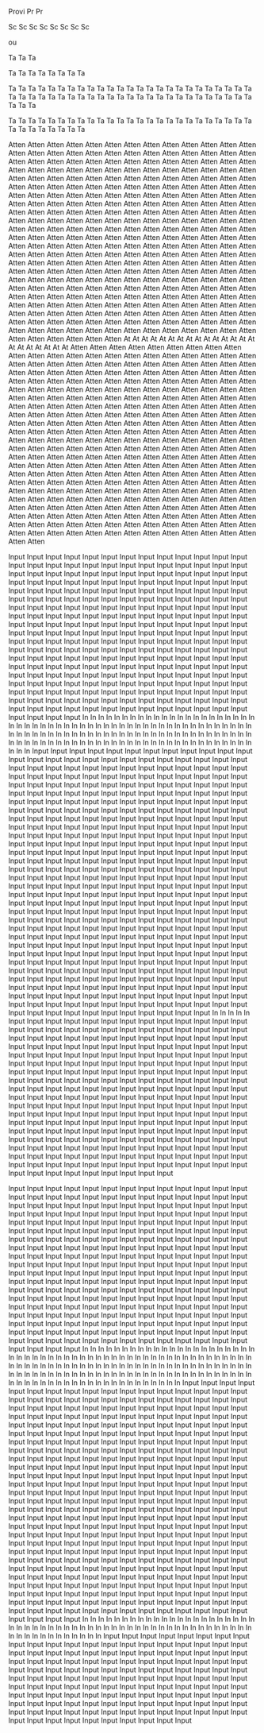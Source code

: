 Provi Pr Pr

Sc Sc Sc Sc Sc Sc Sc Sc

ou

Ta Ta Ta

Ta Ta Ta Ta Ta Ta Ta Ta

Ta Ta Ta Ta Ta Ta Ta Ta Ta Ta Ta Ta Ta Ta Ta Ta Ta Ta Ta Ta Ta Ta Ta Ta Ta Ta Ta Ta Ta Ta Ta Ta Ta Ta Ta Ta Ta Ta Ta Ta Ta Ta Ta Ta Ta Ta Ta Ta Ta Ta Ta Ta Ta

Ta Ta Ta Ta Ta Ta Ta Ta Ta Ta Ta Ta Ta Ta Ta Ta Ta Ta Ta Ta Ta Ta Ta Ta Ta Ta Ta Ta Ta Ta Ta Ta Ta

Atten Atten Atten Atten Atten Atten Atten Atten Atten Atten Atten Atten Atten Atten Atten Atten Atten Atten Atten Atten Atten Atten Atten Atten Atten Atten Atten Atten Atten Atten Atten Atten Atten Atten Atten Atten Atten Atten Atten Atten Atten Atten Atten Atten Atten Atten Atten Atten Atten Atten Atten Atten Atten Atten Atten Atten Atten Atten Atten Atten Atten Atten Atten Atten Atten Atten Atten Atten Atten Atten Atten Atten Atten Atten Atten Atten Atten Atten Atten Atten Atten Atten Atten Atten Atten Atten Atten Atten Atten Atten Atten Atten Atten Atten Atten Atten Atten Atten Atten Atten Atten Atten Atten Atten Atten Atten Atten Atten Atten Atten Atten Atten Atten Atten Atten Atten Atten Atten Atten Atten Atten Atten Atten Atten Atten Atten Atten Atten Atten Atten Atten Atten Atten Atten Atten Atten Atten Atten Atten Atten Atten Atten Atten Atten Atten Atten Atten Atten Atten Atten Atten Atten Atten Atten Atten Atten Atten Atten Atten Atten Atten Atten Atten Atten Atten Atten Atten Atten Atten Atten Atten Atten Atten Atten Atten Atten Atten Atten Atten Atten Atten Atten Atten Atten Atten Atten Atten Atten Atten Atten Atten Atten Atten Atten Atten Atten Atten Atten Atten Atten Atten Atten Atten Atten Atten Atten Atten Atten Atten Atten Atten Atten Atten Atten Atten Atten Atten Atten Atten Atten Atten Atten Atten Atten Atten Atten Atten Atten Atten Atten Atten Atten Atten Atten Atten Atten Atten Atten Atten Atten Atten Atten Atten Atten Atten Atten Atten Atten Atten Atten Atten Atten Atten Atten Atten Atten Atten Atten Atten Atten Atten Atten Atten Atten Atten Atten Atten Atten Atten Atten Atten Atten Atten Atten Atten Atten Atten Atten Atten Atten Atten Atten Atten Atten Atten Atten Atten Atten Atten Atten Atten Atten Atten Atten Atten Atten Atten Atten Atten Atten Atten Atten Atten Atten Atten At At At At At At At At At At At At At At At At At At At At At At Atten Atten Atten Atten Atten Atten Atten Atten Atten Atten Atten Atten Atten Atten Atten Atten Atten Atten Atten Atten Atten Atten Atten Atten Atten Atten Atten Atten Atten Atten Atten Atten Atten Atten Atten Atten Atten Atten Atten Atten Atten Atten Atten Atten Atten Atten Atten Atten Atten Atten Atten Atten Atten Atten Atten Atten Atten Atten Atten Atten Atten Atten Atten Atten Atten Atten Atten Atten Atten Atten Atten Atten Atten Atten Atten Atten Atten Atten Atten Atten Atten Atten Atten Atten Atten Atten Atten Atten Atten Atten Atten Atten Atten Atten Atten Atten Atten Atten Atten Atten Atten Atten Atten Atten Atten Atten Atten Atten Atten Atten Atten Atten Atten Atten Atten Atten Atten Atten Atten Atten Atten Atten Atten Atten Atten Atten Atten Atten Atten Atten Atten Atten Atten Atten Atten Atten Atten Atten Atten Atten Atten Atten Atten Atten Atten Atten Atten Atten Atten Atten Atten Atten Atten Atten Atten Atten Atten Atten Atten Atten Atten Atten Atten Atten Atten Atten Atten Atten Atten Atten Atten Atten Atten Atten Atten Atten Atten Atten Atten Atten Atten Atten Atten Atten Atten Atten Atten Atten Atten Atten Atten Atten Atten Atten Atten Atten Atten Atten Atten Atten Atten Atten Atten Atten Atten Atten Atten Atten Atten Atten Atten Atten Atten Atten Atten Atten Atten Atten Atten Atten Atten Atten Atten Atten Atten Atten Atten Atten Atten Atten Atten Atten Atten Atten Atten Atten Atten Atten Atten Atten Atten Atten Atten Atten Atten Atten Atten Atten Atten Atten Atten Atten Atten Atten Atten Atten Atten Atten Atten Atten Atten Atten Atten Atten Atten Atten Atten Atten Atten Atten Atten Atten Atten Atten Atten Atten Atten Atten Atten Atten Atten Atten Atten Atten Atten Atten Atten Atten Atten Atten Atten Atten Atten Atten Atten Atten Atten

Input Input Input Input Input Input Input Input Input Input Input Input Input Input Input Input Input Input Input Input Input Input Input Input Input Input Input Input Input Input Input Input Input Input Input Input Input Input Input Input Input Input Input Input Input Input Input Input Input Input Input Input Input Input Input Input Input Input Input Input Input Input Input Input Input Input Input Input Input Input Input Input Input Input Input Input Input Input Input Input Input Input Input Input Input Input Input Input Input Input Input Input Input Input Input Input Input Input Input Input Input Input Input Input Input Input Input Input Input Input Input Input Input Input Input Input Input Input Input Input Input Input Input Input Input Input Input Input Input Input Input Input Input Input Input Input Input Input Input Input Input Input Input Input Input Input Input Input Input Input Input Input Input Input Input Input Input Input Input Input Input Input Input Input Input Input Input Input Input Input Input Input Input Input Input Input Input Input Input Input Input Input Input Input Input Input Input Input Input Input Input Input Input Input Input Input Input Input Input Input Input Input Input Input Input Input Input Input Input Input Input Input Input Input Input Input Input Input Input Input Input Input Input Input Input Input Input Input Input Input Input Input Input Input Input Input Input Input Input Input Input Input Input Input Input Input Input Input Input Input Input In In In In In In In In In In In In In In In In In In In In In In In In In In In In In In In In In In In In In In In In In In In In In In In In In In In In In In In In In In In In In In In In In In In In In In In In In In In In In In In In In In In In In In In In In In In In In In In In In In In In In In In In In In In In In In In In In In In In In In Input Input Input Input Input Input Input Input Input Input Input Input Input Input Input Input Input Input Input Input Input Input Input Input Input Input Input Input Input Input Input Input Input Input Input Input Input Input Input Input Input Input Input Input Input Input Input Input Input Input Input Input Input Input Input Input Input Input Input Input Input Input Input Input Input Input Input Input Input Input Input Input Input Input Input Input Input Input Input Input Input Input Input Input Input Input Input Input Input Input Input Input Input Input Input Input Input Input Input Input Input Input Input Input Input Input Input Input Input Input Input Input Input Input Input Input Input Input Input Input Input Input Input Input Input Input Input Input Input Input Input Input Input Input Input Input Input Input Input Input Input Input Input Input Input Input Input Input Input Input Input Input Input Input Input Input Input Input Input Input Input Input Input Input Input Input Input Input Input Input Input Input Input Input Input Input Input Input Input Input Input Input Input Input Input Input Input Input Input Input Input Input Input Input Input Input Input Input Input Input Input Input Input Input Input Input Input Input Input Input Input Input Input Input Input Input Input Input Input Input Input Input Input Input Input Input Input Input Input Input Input Input Input Input Input Input Input Input Input Input Input Input Input Input Input Input Input Input Input Input Input Input Input Input Input Input Input Input Input Input Input Input Input Input Input Input Input Input Input Input Input Input Input Input Input Input Input Input Input Input Input Input Input Input Input Input Input Input Input Input Input Input Input Input Input Input Input Input Input Input Input Input Input Input Input Input Input Input Input Input Input Input Input Input Input Input Input Input Input Input Input Input Input Input Input Input Input Input Input Input Input Input Input Input Input Input Input Input Input Input Input Input Input Input Input Input Input Input Input Input Input Input Input Input Input Input Input Input Input Input Input Input Input Input Input Input Input Input Input Input Input Input Input Input Input Input Input Input Input Input Input Input Input Input Input Input Input Input Input Input Input Input Input Input Input Input Input Input Input Input Input Input Input Input Input Input Input Input Input Input Input Input Input In In In In In Input Input Input Input Input Input Input Input Input Input Input Input Input Input Input Input Input Input Input Input Input Input Input Input Input Input Input Input Input Input Input Input Input Input Input Input Input Input Input Input Input Input Input Input Input Input Input Input Input Input Input Input Input Input Input Input Input Input Input Input Input Input Input Input Input Input Input Input Input Input Input Input Input Input Input Input Input Input Input Input Input Input Input Input Input Input Input Input Input Input Input Input Input Input Input Input Input Input Input Input Input Input Input Input Input Input Input Input Input Input Input Input Input Input Input Input Input Input Input Input Input Input Input Input Input Input Input Input Input Input Input Input Input Input Input Input Input Input Input Input Input Input Input Input Input Input Input Input Input Input Input Input Input Input Input Input Input Input Input Input Input Input Input Input Input Input Input Input Input Input Input Input Input Input Input Input Input Input Input Input Input Input Input Input Input Input Input Input Input Input Input Input Input Input Input Input Input Input Input Input Input Input Input Input Input Input Input Input Input Input Input Input Input Input Input Input Input Input Input Input Input Input Input Input Input Input Input Input Input Input Input Input Input Input Input Input Input Input Input Input Input Input Input

Input Input Input Input Input Input Input Input Input Input Input Input Input Input Input Input Input Input Input Input Input Input Input Input Input Input Input Input Input Input Input Input Input Input Input Input Input Input Input Input Input Input Input Input Input Input Input Input Input Input Input Input Input Input Input Input Input Input Input Input Input Input Input Input Input Input Input Input Input Input Input Input Input Input Input Input Input Input Input Input Input Input Input Input Input Input Input Input Input Input Input Input Input Input Input Input Input Input Input Input Input Input Input Input Input Input Input Input Input Input Input Input Input Input Input Input Input Input Input Input Input Input Input Input Input Input Input Input Input Input Input Input Input Input Input Input Input Input Input Input Input Input Input Input Input Input Input Input Input Input Input Input Input Input Input Input Input Input Input Input Input Input Input Input Input Input Input Input Input Input Input Input Input Input Input Input Input Input Input Input Input Input Input Input Input Input Input Input Input Input Input Input Input Input Input Input Input Input Input Input Input Input Input Input Input Input Input Input Input Input Input Input Input Input Input Input Input Input Input Input Input Input Input Input Input Input Input Input Input Input Input Input Input Input Input Input Input Input Input Input Input Input Input Input Input Input Input Input Input Input Input In In In In In In In In In In In In In In In In In In In In In In In In In In In In In In In In In In In In In In In In In In In In In In In In In In In In In In In In In In In In In In In In In In In In In In In In In In In In In In In In In In In In In In In In In In In In In In In In In In In In In In In In In In In In In In In In In In In In In In In In In In In In In In In In In In In In In In In In In Input Input Input Input Input Input Input Input Input Input Input Input Input Input Input Input Input Input Input Input Input Input Input Input Input Input Input Input Input Input Input Input Input Input Input Input Input Input Input Input Input Input Input Input Input Input Input Input Input Input Input Input Input Input Input Input Input Input Input Input Input Input Input Input Input Input Input Input Input Input Input Input Input Input Input Input Input Input Input Input Input Input Input Input Input Input Input Input Input Input Input Input Input Input Input Input Input Input Input Input Input Input Input Input Input Input Input Input Input Input Input Input Input Input Input Input Input Input Input Input Input Input Input Input Input Input Input Input Input Input Input Input Input Input Input Input Input Input Input Input Input Input Input Input Input Input Input Input Input Input Input Input Input Input Input Input Input Input Input Input Input Input Input Input Input Input Input Input Input Input Input Input Input Input Input Input Input Input Input Input Input Input Input Input Input Input Input Input Input Input Input Input Input Input Input Input Input Input Input Input Input Input Input Input Input Input Input Input Input Input Input Input Input Input Input Input Input Input Input Input Input Input Input Input Input Input Input Input Input Input Input Input Input Input Input Input Input Input Input Input Input Input Input Input Input Input Input Input Input Input Input Input Input Input Input Input Input Input Input Input Input Input Input Input Input Input Input Input Input Input Input Input Input Input Input Input Input Input Input Input Input Input Input Input Input Input Input Input Input Input Input Input Input Input Input Input Input Input Input Input Input Input Input Input Input Input Input Input Input Input Input Input Input Input Input Input Input Input Input Input Input Input Input Input Input Input Input Input Input Input Input Input Input Input Input Input Input Input Input Input Input Input Input Input Input Input Input Input Input Input Input Input Input Input Input Input Input Input Input In In In In In In In In In In In In In In In In In In In In In In In In In In In In In In In In In In In In In In In In In In In In In In In In In In In In In In In In In In In In In In In In In Input Input Input Input Input Input Input Input Input Input Input Input Input Input Input Input Input Input Input Input Input Input Input Input Input Input Input Input Input Input Input Input Input Input Input Input Input Input Input Input Input Input Input Input Input Input Input Input Input Input Input Input Input Input Input Input Input Input Input Input Input Input Input Input Input Input Input Input Input Input Input Input Input Input Input Input Input Input Input Input Input Input Input Input Input Input Input Input Input Input Input Input Input Input Input Input Input Input Input Input Input Input Input Input Input Input Input Input Input Input Input Input Input Input Input Input Input Input Input Input Input Input Input Input Input Input Input Input Input Input Input Input Input Input Input